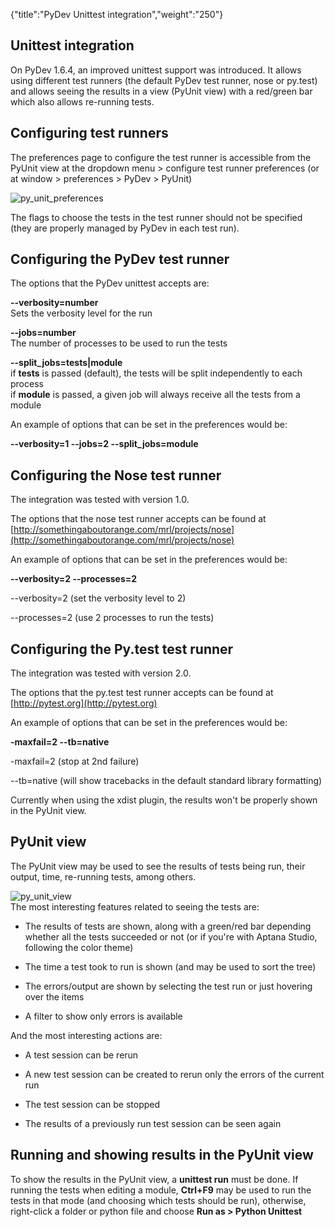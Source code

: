 {"title":"PyDev Unittest integration","weight":"250"} 

## Unittest integration

On PyDev 1.6.4, an improved unittest support was introduced. It allows using different test runners (the default PyDev test runner, nose or py.test) and allows seeing the results in a view (PyUnit view) with a red/green bar which also allows re-running tests.

## Configuring test runners

The preferences page to configure the test runner is accessible from the PyUnit view at the dropdown menu > configure test runner preferences (or at window > preferences > PyDev > PyUnit)

![py_unit_preferences](/Images/appc/pydev.org/images/py_unit/py_unit_preferences.png)

The flags to choose the tests in the test runner should not be specified (they are properly managed by PyDev in each test run).

## Configuring the PyDev test runner

The options that the PyDev unittest accepts are:

**\--verbosity=number**  
Sets the verbosity level for the run

**\--jobs=number**  
The number of processes to be used to run the tests

**\--split\_jobs=tests|module**  
if **tests** is passed (default), the tests will be split independently to each process  
if **module** is passed, a given job will always receive all the tests from a module

An example of options that can be set in the preferences would be:

**\--verbosity=1 --jobs=2 --split\_jobs=module**

## Configuring the Nose test runner

The integration was tested with version 1.0.

The options that the nose test runner accepts can be found at [http://somethingaboutorange.com/mrl/projects/nose](http://somethingaboutorange.com/mrl/projects/nose)

An example of options that can be set in the preferences would be:

**\--verbosity=2 --processes=2**

\--verbosity=2 (set the verbosity level to 2)

\--processes=2 (use 2 processes to run the tests)

## Configuring the Py.test test runner

The integration was tested with version 2.0.

The options that the py.test test runner accepts can be found at [http://pytest.org](http://pytest.org)

An example of options that can be set in the preferences would be:

**\-maxfail=2 --tb=native**

\-maxfail=2 (stop at 2nd failure)

\--tb=native (will show tracebacks in the default standard library formatting)

Currently when using the xdist plugin, the results won't be properly shown in the PyUnit view.

## PyUnit view

The PyUnit view may be used to see the results of tests being run, their output, time, re-running tests, among others.

![py_unit_view](/Images/appc/pydev.org/images/py_unit/py_unit_view.png)  
The most interesting features related to seeing the tests are:

*   The results of tests are shown, along with a green/red bar depending whether all the tests succeeded or not (or if you're with Aptana Studio, following the color theme)
    
*   The time a test took to run is shown (and may be used to sort the tree)
    
*   The errors/output are shown by selecting the test run or just hovering over the items
    
*   A filter to show only errors is available
    

And the most interesting actions are:

*   A test session can be rerun
    
*   A new test session can be created to rerun only the errors of the current run
    
*   The test session can be stopped
    
*   The results of a previously run test session can be seen again
    

## Running and showing results in the PyUnit view

To show the results in the PyUnit view, a **unittest run** must be done. If running the tests when editing a module, **Ctrl+F9** may be used to run the tests in that mode (and choosing which tests should be run), otherwise, right-click a folder or python file and choose **Run as > Python Unittest**